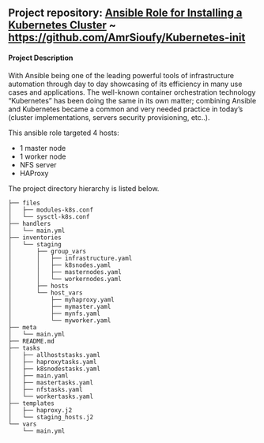 ## Project repository: [Ansible Role for Installing a Kubernetes Cluster](https://github.com/AmrSioufy/Kubernetes-init) ~ https://github.com/AmrSioufy/Kubernetes-init
#### Project Description
With Ansible being one of the leading powerful tools of infrastructure automation through day to day showcasing of its efficiency in many use cases and applications. The well-known container orchestration technology “Kubernetes” has been doing the same in its own matter; combining Ansible and Kubernetes became a common and very needed practice in today’s (cluster implementations, servers security provisioning, etc..).

This ansible role targeted 4 hosts:
- 1 master node
- 1 worker node
- NFS server
- HAProxy

The project directory hierarchy is listed below.

```
├── files
│   ├── modules-k8s.conf
│   └── sysctl-k8s.conf
├── handlers
│   └── main.yml
├── inventories
│   └── staging
│       ├── group_vars
│       │   ├── infrastructure.yaml
│       │   ├── k8snodes.yaml
│       │   ├── masternodes.yaml
│       │   └── workernodes.yaml
│       ├── hosts
│       └── host_vars
│           ├── myhaproxy.yaml
│           ├── mymaster.yaml
│           ├── mynfs.yaml
│           └── myworker.yaml
├── meta
│   └── main.yml
├── README.md
├── tasks
│   ├── allhoststasks.yaml
│   ├── haproxytasks.yaml
│   ├── k8snodestasks.yaml
│   ├── main.yaml
│   ├── mastertasks.yaml
│   ├── nfstasks.yaml
│   └── workertasks.yaml
├── templates
│   ├── haproxy.j2
│   └── staging_hosts.j2
└── vars
    └── main.yml

```
